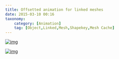 ```yaml
---
title: Offsetted animation for linked meshes
date: 2015-03-10 00:16
taxonomy:
    category: [Animation]
    tag: [Object,Linked,Mesh,Shapekey,Mesh Cache]
---
```



[![img](http://i.imgur.com/Qpai6cF.jpg)](http://i.imgur.com/Qpai6cF.jpg)



[![img](http://i.imgur.com/a4wlvEk.gif)](http://i.imgur.com/a4wlvEk.gif)
